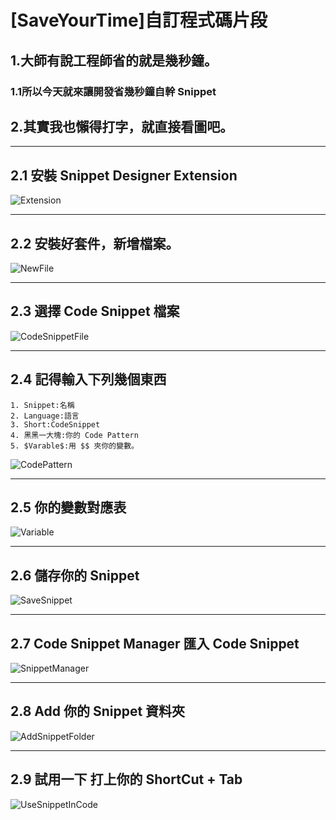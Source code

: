 [SaveYourTime]自訂程式碼片段
===
## 1.大師有說工程師省的就是幾秒鐘。

### 1.1所以今天就來讓開發省幾秒鐘自幹 Snippet

## 2.其實我也懶得打字，就直接看圖吧。

---

## 2.1 安裝 Snippet Designer Extension

![Extension](https://i.imgur.com/W4JqUoW.png)

---

## 2.2 安裝好套件，新增檔案。

![NewFile](https://i.imgur.com/gsdN7st.png)

---

## 2.3 選擇 Code Snippet 檔案

![CodeSnippetFile](https://i.imgur.com/CuUnaFt.png)

---

## 2.4 記得輸入下列幾個東西
    1. Snippet:名稱
    2. Language:語言
    3. Short:CodeSnippet
    4. 黑黑一大塊:你的 Code Pattern
    5. $Varable$:用 $$ 夾你的變數。


![CodePattern](https://i.imgur.com/iIDOocf.png)

---

## 2.5 你的變數對應表

![Variable](https://i.imgur.com/6hInfpS.png)

---

## 2.6 儲存你的 Snippet

![SaveSnippet](https://i.imgur.com/KySMhDs.png)

---

## 2.7 Code Snippet Manager 匯入 Code Snippet

![SnippetManager](https://i.imgur.com/tKiY5Hy.png)

---

## 2.8 Add 你的 Snippet 資料夾

![AddSnippetFolder](https://i.imgur.com/efILEFA.png)

---

## 2.9 試用一下 打上你的 ShortCut + Tab

![UseSnippetInCode](https://i.imgur.com/kah3zLB.png)
